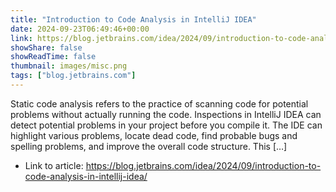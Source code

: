 ```yaml
---
title: "Introduction to Code Analysis in IntelliJ IDEA"
date: 2024-09-23T06:49:46+00:00
link: https://blog.jetbrains.com/idea/2024/09/introduction-to-code-analysis-in-intellij-idea/
showShare: false
showReadTime: false
thumbnail: images/misc.png
tags: ["blog.jetbrains.com"]
---
```

Static code analysis refers to the practice of scanning code for potential problems without actually running the code. Inspections in IntelliJ IDEA can detect potential problems in your project before you compile it. The IDE can highlight various problems, locate dead code, find probable bugs and spelling problems, and improve the overall code structure. This […]

- Link to article: https://blog.jetbrains.com/idea/2024/09/introduction-to-code-analysis-in-intellij-idea/